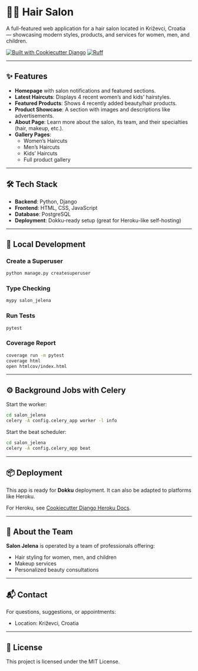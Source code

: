 # 💇‍♀️ Hair Salon

A full-featured web application for a hair salon located in Križevci, Croatia — showcasing modern styles, products, and services for women, men, and children.

[![Built with Cookiecutter Django](https://img.shields.io/badge/built%20with-Cookiecutter%20Django-ff69b4.svg?logo=cookiecutter)](https://github.com/cookiecutter/cookiecutter-django/)
[![Ruff](https://img.shields.io/endpoint?url=https://raw.githubusercontent.com/astral-sh/ruff/main/assets/badge/v2.json)](https://github.com/astral-sh/ruff)

---

## ✨ Features

- **Homepage** with salon notifications and featured sections.
- **Latest Haircuts**: Displays 4 recent women’s and kids’ hairstyles.
- **Featured Products**: Shows 4 recently added beauty/hair products.
- **Product Showcase**: A section with images and descriptions like advertisements.
- **About Page**: Learn more about the salon, its team, and their specialties (hair, makeup, etc.).
- **Gallery Pages**:
  - Women’s Haircuts
  - Men’s Haircuts
  - Kids’ Haircuts
  - Full product gallery

---

## 🛠️ Tech Stack

- **Backend**: Python, Django
- **Frontend**: HTML, CSS, JavaScript
- **Database**: PostgreSQL
- **Deployment**: Dokku-ready setup (great for Heroku-like self-hosting)

---

## 🚀 Local Development

### Create a Superuser

```bash
python manage.py createsuperuser
```

### Type Checking

```bash
mypy salon_jelena
```

### Run Tests

```bash
pytest
```

### Coverage Report

```bash
coverage run -m pytest
coverage html
open htmlcov/index.html
```

---

## ⚙️ Background Jobs with Celery

Start the worker:

```bash
cd salon_jelena
celery -A config.celery_app worker -l info
```

Start the beat scheduler:

```bash
cd salon_jelena
celery -A config.celery_app beat
```

---

## 📦 Deployment

This app is ready for **Dokku** deployment. It can also be adapted to platforms like Heroku.

For Heroku, see [Cookiecutter Django Heroku Docs](https://cookiecutter-django.readthedocs.io/en/latest/3-deployment/deployment-on-heroku.html).

---


## 🙋 About the Team

**Salon Jelena** is operated by a team of professionals offering:
- Hair styling for women, men, and children
- Makeup services
- Personalized beauty consultations

---

## 📬 Contact

For questions, suggestions, or appointments:
- Location: Križevci, Croatia

---

## 📄 License

This project is licensed under the MIT License.
